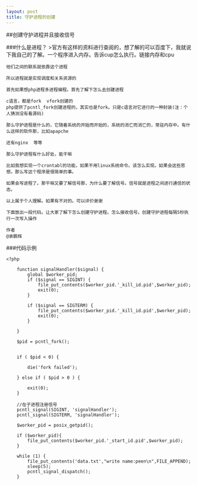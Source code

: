 ```yaml
---
layout: post
title: 守护进程的创建
---
```

##创建守护进程并且接收信号

###什么是进程？
    >官方有这样的资料进行查阅的，想了解的可以百度下，我就说下我自己的了解。一个程序进入内存。告诉cup怎么执行。链接内存和cpu
    
    他们之间的联系就依靠这个进程
    
    所以进程就是实现调度和关系资源的
    
    首先如果想php进程多进程编程。首先了解下怎么去创建进程
    
    c语言，都是fork  vfork创建的
    php提供了pcntl_fork创建进程的，其实也是fork。只是c语言对它进行的一种封装(注：个人猜测没有看源码)
    
    那么守护进程是什么的，它随着系统的开始而开始的，系统的消亡而消亡的，常驻内存中。有什么这样的软件那，比如apapche
    
    还有nginx  等等
    
    那么守护进程有什么好处，能干嘛
    
    比如我想实现一个crontabl的功能，如果不用linux系统命令。该怎么实现。如果会这些思想。那么写这个程序是很简单的事。
    
    如果会写进程了。那干嘛又要了解信号那，为什么要了解信号。信号就是进程之间进行通信的状态。
    
    以上属于个人理解。如果有不对的。可以评价谢谢  
    
    下面放出一段代码。让大家了解下怎么创建守护进程。怎么接收信号。创建守护进程每隔5秒执行一次写入操作
    
    作者
    @承鹏辉

###代码示例

```
<?php

    function signalHandler($signal) {
		global $worker_pid; 
	    if ($signal == SIGINT) {
	    	file_put_contents($worker_pid.'_kill_id.pid',$worker_pid);
	        exit(0);
	    }

	    if ($signal == SIGTERM) {
	    	file_put_contents($worker_pid.'_kill_id.pid',$worker_pid);
	        exit(0);
	    }

	}

	$pid = pcntl_fork();
	
	
	if ( $pid < 0) {
		
		die('fork failed');

	} else if ( $pid > 0 ) {
		
		exit(0);
	}

	//在子进程注册信号
	pcntl_signal(SIGINT, 'signalHandler');
	pcntl_signal(SIGTERM, 'signalHandler');

	$worker_pid = posix_getpid();

	if ($worker_pid){
		file_put_contents($worker_pid.'_start_id.pid',$worker_pid);
	}

	while (1) {
	    file_put_contents('data.txt',"write name:peen\n",FILE_APPEND);
	    sleep(5);
	    pcntl_signal_dispatch();
	}

	
	


```
